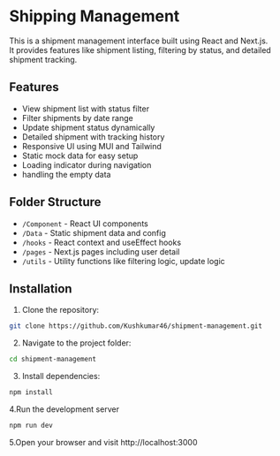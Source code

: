 # Shipping Management

This is a shipment management interface built using React and Next.js.  
It provides features like shipment listing, filtering by status, and detailed shipment tracking.

## Features
- View shipment list with status filter  
- Filter shipments by date range  
- Update shipment status dynamically  
- Detailed shipment with tracking history  
- Responsive UI using MUI and Tailwind  
- Static mock data for easy setup  
- Loading indicator during navigation
- handling the empty data

## Folder Structure
- `/Component` - React UI components  
- `/Data` - Static shipment data and config  
- `/hooks` - React context and useEffect hooks  
- `/pages` - Next.js pages including user detail  
- `/utils` - Utility functions like filtering logic, update logic  

## Installation

1. Clone the repository:  
```bash
git clone https://github.com/Kushkumar46/shipment-management.git
```
2. Navigate to the project folder:
```bash
cd shipment-management
```
3. Install dependencies:
```bash
npm install
```
4.Run the development server
```bash
npm run dev
```
5.Open your browser and visit
http://localhost:3000


